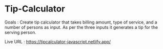 # Tip-Calculator

Goals : Create tip calculator that takes billing amount, type of service, and a number of persons as input. As per the three inputs it generates a tip for the serving person.

Live URL : https://tipcalculator-javascript.netlify.app/
